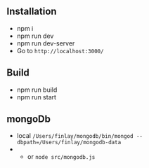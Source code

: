 ## Installation

- npm i 
- npm run dev
- npm run dev-server
- Go to `http://localhost:3000/`

## Build

- npm run build
- npm run start

## mongoDb

- local `/Users/finlay/mongodb/bin/mongod --dbpath=/Users/finlay/mongodb-data`
- - or `node src/mongodb.js`